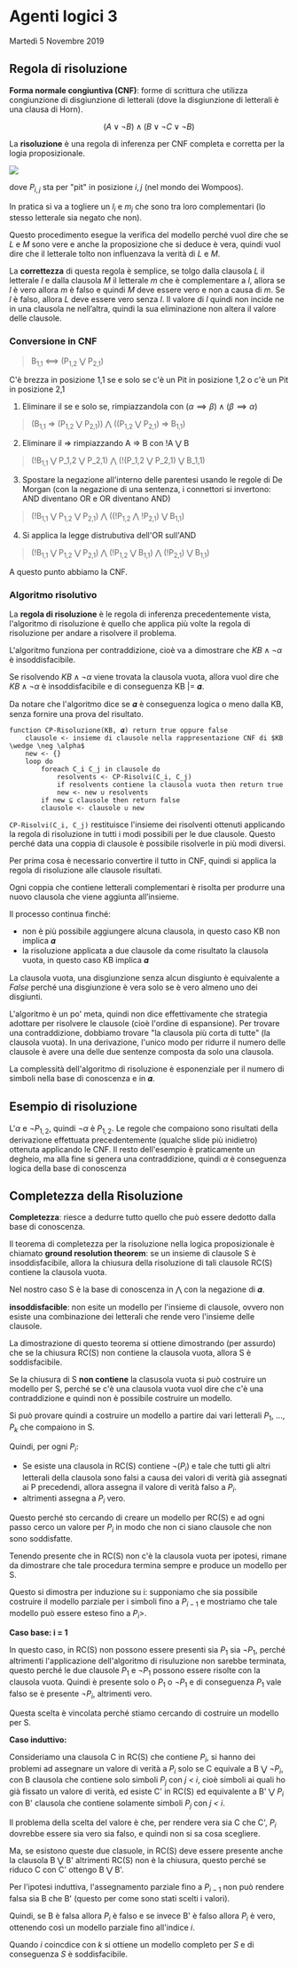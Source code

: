 # Agenti logici 3
Martedì 5 Novembre 2019

## Regola di risoluzione

**Forma normale congiuntiva (CNF)**: forme di scrittura che utilizza congiunzione di disgiunzione di letterali (dove la disgiunzione di letterali è una clausa di Horn).

$$ (A \vee \neg B) \wedge (B \vee \neg C \vee \neg B) $$

La **risoluzione** è una regola di inferenza per CNF completa e corretta per la logia proposizionale.

![](./immagini/l12-risoluzione.png)

dove $P_{i,j}$ sta per "pit" in posizione $i,j$ (nel mondo dei Wompoos).

In pratica si va a togliere un $l_i$ e $m_j$ che sono tra loro complementari (lo stesso letterale sia negato che non).

Questo procedimento esegue la verifica del modello perché vuol dire che se *L* e *M* sono vere e anche la proposizione che si deduce è vera, quindi vuol dire che il letterale tolto non influenzava la verità di *L* e *M*.

La **correttezza** di questa regola è semplice, se tolgo dalla clausola *L* il letterale *l* e dalla clausola *M* il letterale *m* che è complementare a *l*, allora se *l* è vero allora *m* è falso e quindi *M* deve essere vero e non a causa di *m*. Se *l* è falso, allora *L* deve essere vero senza *l*. Il valore di *l* quindi non incide ne in una clausola ne nell’altra, quindi la sua eliminazione non altera il valore delle clausole.


### Conversione in CNF

> B<sub>1,1</sub> <==> (P<sub>1,2</sub> ⋁ P<sub>2,1</sub>)

C'è brezza in posizione 1,1 se e solo se c'è un Pit in posizione 1,2 o c'è un Pit in posizione 2,1

1. Eliminare il se e solo se, rimpiazzandola con $(\alpha \implies \beta) \wedge (\beta \implies \alpha)$
> (B<sub>1,1</sub> => (P<sub>1,2</sub> ⋁ P<sub>2,1</sub>)) ⋀ ((P<sub>1,2</sub> ⋁ P<sub>2,1</sub>) => B<sub>1,1</sub>)

2. Eliminare il => rimpiazzando A => B con !A ⋁ B
> (!B<sub>1,1</sub> ⋁ P_1,2 ⋁ P_2,1) ⋀ (!(P_1,2 ⋁ P_2,1) ⋁ B_1,1) 

3. Spostare la negazione all'interno delle parentesi usando le regole di De Morgan (con la negazione di una sentenza, i connettori si invertono: AND diventano OR e OR diventano AND)
> (!B<sub>1,1</sub> ⋁ P<sub>1,2</sub> ⋁ P<sub>2,1</sub>) ⋀ ((!P<sub>1,2</sub> ⋀ !P<sub>2,1</sub>) ⋁ B<sub>1,1</sub>) 

4. Si applica la legge distrubutiva dell'OR sull'AND
> (!B<sub>1,1</sub> ⋁ P<sub>1,2</sub> ⋁ P<sub>2,1</sub>) ⋀ (!P<sub>1,2</sub> ⋁ B<sub>1,1</sub>) ⋀ (!P<sub>2,1</sub>) ⋁ B<sub>1,1</sub>) 

A questo punto abbiamo la CNF.

### Algoritmo risolutivo

La **regola di risoluzione** è le regola di inferenza precedentemente vista, l'algoritmo di risoluzione è quello che applica più volte la regola di risoluzione per andare a risolvere il problema.

L'algoritmo funziona per contraddizione, cioè va a dimostrare che $KB \wedge \neg \alpha$ è insoddisfacibile.

Se risolvendo $KB \wedge \neg \alpha$ viene trovata la clausola vuota, allora vuol dire che $KB \wedge \neg \alpha$ è insoddisfacibile e di conseguenza KB |= 𝜶.

Da notare che l'algoritmo dice se 𝜶 è conseguenza logica o meno dalla KB, senza fornire una prova del risultato.

```
function CP-Risoluzione(KB, 𝜶) return true oppure false
    clausole <- insieme di clausole nella rappresentazione CNF di $KB \wedge \neg \alpha$
    new <- {}
    loop do
        foreach C_i C_j in clausole do
            resolvents <- CP-Risolvi(C_i, C_j)
            if resolvents contiene la clausola vuota then return true
            new <- new ∪ resolvents
        if new ⊆ clausole then return false
        clausole <- clausole ∪ new
```

`CP-Risolvi(C_i, C_j)` restituisce l'insieme dei risolventi ottenuti applicando la regola di risoluzione in tutti i modi possibili per le due clausole. Questo perché data una coppia di clausole è possibile risolverle in più modi diversi. 

Per prima cosa è necessario convertire il tutto in CNF, quindi si applica la regola di risoluzione alle clausole risultati. 

Ogni coppia che contiene letterali complementari è risolta per produrre una nuovo clausola che viene aggiunta all’insieme.

Il processo continua finché:

- non è più possibile aggiungere alcuna clausola, in questo caso KB non implica 𝜶
- la risoluzione applicata a due clausole da come risultato la clausola vuota, in questo caso KB implica 𝜶
 
La clausola vuota, una disgiunzione senza alcun disgiunto è equivalente a *False* perché una disgiunzione è vera solo se è vero almeno uno dei disgiunti.

L'algoritmo è un po' meta, quindi non dice effettivamente che strategia adottare per risolvere le clausole (cioè l'ordine di espansione). Per trovare una contraddizione, dobbiamo trovare "la clausola più corta di tutte" (la clausola vuota). In una derivazione, l'unico modo per ridurre il numero delle clausole è avere una delle due sentenze composta da solo una clausola.

La complessità dell'algoritmo di risoluzione è esponenziale per il numero di simboli nella base di conoscenza e in 𝜶.

## Esempio di risoluzione
L'$\alpha$ e $\neg P_{1,2}$, quindi $\neg \alpha$ è $P_{1,2}$. Le regole che compaiono sono risultati della derivazione effettuata precedentemente (qualche slide più inidietro) ottenuta applicando le CNF. Il resto dell'esempio è praticamente un degheio, ma alla fine si genera una contraddizione, quindi $\alpha$ è conseguenza logica della base di conoscenza

## Completezza della Risoluzione

**Completezza**: riesce a dedurre tutto quello che può essere dedotto dalla base di conoscenza.

Il teorema di completezza per la risoluzione nella logica proposizionale è chiamato **ground resolution theorem**: se un insieme di clausole S è insoddisfacibile, allora la chiusura della risoluzione di tali clausole RC(S) contiene la clausola vuota.

Nel nostro caso S è la base di conoscenza in ⋀ con la negazione di 𝜶.

**insoddisfacible**: non esite un modello per l'insieme di clausole, ovvero non esiste una combinazione dei letterali che rende vero l'insieme delle clausole.

La dimostrazione di questo teorema si ottiene dimostrando (per assurdo) che se la chiusura RC(S) non contiene la clausola vuota, allora S è soddisfacibile.

Se la chiusura di S **non contiene** la clasusola vuota si può costruire un modello per S, perché se c'è una clausola vuota vuol dire che c'è una contraddizione e quindi non è possibile costruire un modello.

Si può provare quindi a costruire un modello a partire dai vari letterali $P_1$, ..., $P_k$ che compaiono in S.

Quindi, per ogni $P_i$:

- Se esiste una clausola in RC(S) contiene $\neg(P_i)$ e tale che tutti gli altri letterali della clausola sono falsi a causa dei valori di verità già assegnati ai P precedendi, allora assegna il valore di verità falso a $P_i$.
- altrimenti assegna a $P_i$ vero.

Questo perché sto cercando di creare un modello per RC(S) e ad ogni passo cerco un valore per $P_i$ in modo che non ci siano clausole che non sono soddisfatte.

Tenendo presente che in RC(S) non c'è la clausola vuota per ipotesi, rimane da dimostrare che tale procedura termina sempre e produce un modello per S.

Questo si dimostra per induzione su i: supponiamo che sia possibile costruire il modello parziale per i simboli fino a $P_{i-1}$ e mostriamo che tale modello può essere esteso fino a $P_i$>.

**Caso base: i = 1**

In questo caso, in RC(S) non possono essere presenti sia $P_1$ sia $\neg P_1$, perché altrimenti l'applicazione dell'algoritmo di risuluzione non sarebbe terminata, questo perché le due clausole $P_1$ e $\neg P_1$ possono essere risolte con la clausola vuota. Quindi è presente solo o $P_1$ o $\neg P_1$ e di conseguenza $P_1$ vale falso se è presente $\neg P_i$, altrimenti vero. 

Questa scelta è vincolata perché stiamo cercando di costruire un modello per S. 

**Caso induttivo:**

Consideriamo una clausola C in RC(S) che contiene $P_i$, si hanno dei problemi ad assegnare un valore di verità a $P_i$ solo se C equivale a B ⋁ $\neg P_i$, con B clausola che contiene solo simboli $P_j$ con *j < i*, cioè simboli ai quali ho già fissato un valore di verità, ed esiste C' in RC(S) ed equivalente a B' ⋁ $P_i$ con B' clausola che contiene solamente simboli $P_j$ con *j < i*.

Il problema della scelta del valore è che, per rendere vera sia C che C', $P_i$ dovrebbe essere sia vero sia falso, e quindi non si sa cosa scegliere.

Ma, se esistono queste due clasuole, in RC(S) deve essere presente anche la clausola B ⋁ B' altrimenti RC(S) non è la chiusura, questo perché se riduco C con C' ottengo B ⋁ B'.

Per l'ipotesi induttiva, l'assegnamento parziale fino a $P_{i-1}$ non può rendere falsa sia B che B' (questo per come sono stati scelti i valori).

Quindi, se B è falsa allora $P_i$ è falso e se invece B' è falso allora $P_i$ è vero, ottenendo così un modello parziale fino all'indice *i*.

Quando *i* coincdice con *k* si ottiene un modello completo per *S* e di conseguenza *S* è soddisfacibile.

